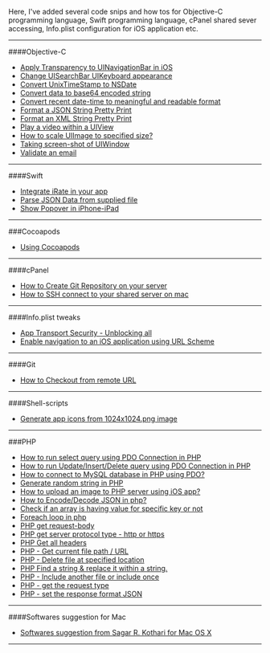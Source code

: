 Here, I've added several code snips and how tos for Objective-C programming language, Swift programming language, cPanel shared sever accessing, Info.plist configuration for iOS application etc. 

---

####Objective-C

* [Apply Transparency to UINavigationBar in iOS](https://github.com/sag333ar/CodeSnips/blob/master/ObjC/Apply%20Transparency%20to%20UINavigationBar%20in%20iOS/README.md)
* [Change UISearchBar UIKeyboard appearance](https://github.com/sag333ar/CodeSnips/blob/master/ObjC/Change%20UISearchBar%20UIKeyboard%20appearance/README.md)
* [Convert UnixTimeStamp to NSDate](https://github.com/sag333ar/CodeSnips/blob/master/ObjC/Convert%20UnixTimeStamp%20to%20NSDate/README.md)
* [Convert data to base64 encoded string](https://github.com/sag333ar/CodeSnips/blob/master/ObjC/Convert%20data%20to%20base64%20encoded%20string/README.md)
* [Convert recent date-time to meaningful and readable format](https://github.com/sag333ar/CodeSnips/blob/master/ObjC/Convert%20recent%20date-time%20to%20meaningful%20and%20readable%20format/README.md)
* [Format a JSON String Pretty Print](https://github.com/sag333ar/CodeSnips/blob/master/ObjC/Format%20a%20JSON%20String%20Pretty%20Print/README.md)
* [Format an XML String Pretty Print](https://github.com/sag333ar/CodeSnips/blob/master/ObjC/Format%20an%20XML%20String%20Pretty%20Print/README.md)
* [Play a video within a UIView](https://github.com/sag333ar/CodeSnips/blob/master/ObjC/Play%20Video%20in%20a%20UIView/README.md)
* [How to scale UIImage to specified size?](https://github.com/sag333ar/CodeSnips/blob/master/ObjC/Scale%20UImage%20to%20specified%20size/README.md)
* [Taking screen-shot of UIWindow](https://github.com/sag333ar/CodeSnips/blob/master/ObjC/Taking%20screen-shot%20of%20UIWindow/README.md)
* [Validate an email](https://github.com/sag333ar/CodeSnips/blob/master/ObjC/Validate%20an%20email/README.md)


---

####Swift

* [Integrate iRate in your app](https://github.com/sag333ar/CodeSnips/blob/master/Swift/Integrate%20iRate%20in%20your%20app/README.md)
* [Parse JSON Data from supplied file](https://github.com/sag333ar/CodeSnips/blob/master/Swift/Parse%20JSON%20Data%20from%20supplied%20file/README.md)
* [Show Popover in iPhone-iPad](https://github.com/sag333ar/CodeSnips/blob/master/Swift/Show%20Popover%20in%20iPhone-iPad/README.md)

---

###Cocoapods

* [Using Cocoapods](https://github.com/sag333ar/CodeSnips/blob/master/Cocoapods/Using%20cocoapods/README.md)

---

####cPanel

* [How to Create Git Repository on your server](https://github.com/sag333ar/CodeSnips/blob/master/cPanel/How%20to%20Create%20Git%20Repository%20on%20your%20server/README.md)
* [How to SSH connect to your shared server on mac](https://github.com/sag333ar/CodeSnips/blob/master/cPanel/How%20to%20SSH%20connect%20to%20your%20shared%20server%20on%20mac/README.md)

---

####Info.plist tweaks

* [App Transport Security - Unblocking all](https://github.com/sag333ar/CodeSnips/blob/master/InfoPlist/App%20Transport%20Security%20-%20Unblocking%20all/README.md)
* [Enable navigation to an iOS application using URL Scheme](https://github.com/sag333ar/CodeSnips/blob/master/InfoPlist/Enable%20navigation%20to%20app%20using%20URL%20Scheme/README.md)

---

####Git 

* [How to Checkout from remote URL](https://github.com/sag333ar/CodeSnips/blob/master/GitCommands/How%20to%20Checkout%20from%20remote%20URL/README.md)

---

####Shell-scripts

* [Generate app icons from 1024x1024.png image](https://github.com/sag333ar/CodeSnips/blob/master/Shellscripts/Generate%20app%20icons/README.md)

---

###PHP

* [How to run select query using PDO Connection in PHP](https://github.com/sag333ar/CodeSnips/tree/master/PHP/Executing%20Select%2C%20Insert%2C%20Update%2C%20Delete%20queries%20in%20PHP#how-to-run-select-query-using-pdo-connection-in-php)
* [How to run Update/Insert/Delete query using PDO Connection in PHP](https://github.com/sag333ar/CodeSnips/tree/master/PHP/Executing%20Select%2C%20Insert%2C%20Update%2C%20Delete%20queries%20in%20PHP#how-to-run-updateinsertdelete-query-using-pdo-connection-in-php)
* [How to connect to MySQL database in PHP using PDO?](https://github.com/sag333ar/CodeSnips/tree/master/PHP/How%20to%20connect%20to%20MySQL%20database%20in%20PHP%20using%20PDO#how-to-connect-to-mysql-database-in-php-using-pdo)
* [Generate random string in PHP](https://github.com/sag333ar/CodeSnips/tree/master/PHP/How%20to%20generate%20random%20string%20in%20php#generate-random-string-in-php)
* [How to upload an image to PHP server using iOS app?](https://github.com/sag333ar/CodeSnips/tree/master/PHP/How%20to%20upload%20file-image%20to%20PHP%20server#how-to-upload-an-image-to-php-server-using-ios-app)
* [How to Encode/Decode JSON in php?](https://github.com/sag333ar/CodeSnips/tree/master/PHP/Utilities#how-to-encodedecode-json-in-php)
* [Check if an array is having value for specific key or not](https://github.com/sag333ar/CodeSnips/tree/master/PHP/Utilities#check-if-an-array-is-having-value-for-specific-key-or-not)
* [Foreach loop in php](https://github.com/sag333ar/CodeSnips/tree/master/PHP/Utilities#foreach-loop-in-php)
* [PHP get request-body](https://github.com/sag333ar/CodeSnips/tree/master/PHP/Utilities#php-get-request-body)
* [PHP get server protocol type - http or https](https://github.com/sag333ar/CodeSnips/tree/master/PHP/Utilities#php-get-server-protocol-type---http-or-https)
* [PHP Get all headers](https://github.com/sag333ar/CodeSnips/tree/master/PHP/Utilities#php-get-all-headers)
* [PHP - Get current file path / URL](https://github.com/sag333ar/CodeSnips/tree/master/PHP/Utilities#php---get-current-file-path--url)
* [PHP - Delete file at specified location](https://github.com/sag333ar/CodeSnips/tree/master/PHP/Utilities#php---delete-file-at-specified-location)
* [PHP Find a string & replace it within a string.](https://github.com/sag333ar/CodeSnips/tree/master/PHP/Utilities#php-find-a-string--replace-it-within-a-string)
* [PHP - Include another file or include once](https://github.com/sag333ar/CodeSnips/tree/master/PHP/Utilities#php---include-another-file-or-include-once)
* [PHP - get the request type](https://github.com/sag333ar/CodeSnips/tree/master/PHP/Utilities#php---get-the-request-type)
* [PHP - set the response format JSON](https://github.com/sag333ar/CodeSnips/tree/master/PHP/Utilities#php---set-the-response-format-json)

---

####Softwares suggestion for Mac

* [Softwares suggestion from Sagar R. Kothari for Mac OS X](https://github.com/sag333ar/CodeSnips/blob/master/Suggested%20softwares/README.md)

---